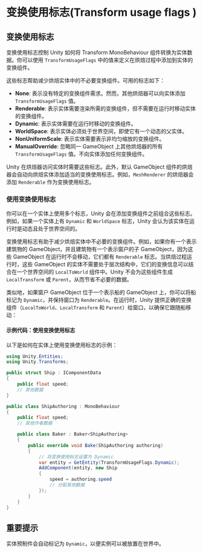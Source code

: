# 变换使用标志(Transform usage flags )

## 变换使用标志

变换使用标志控制 Unity 如何将 Transform MonoBehaviour 组件转换为实体数据。你可以使用 `TransformUsageFlags` 中的值来定义在烘焙过程中添加到实体的变换组件。

这些标志帮助减少烘焙实体中的不必要变换组件。可用的标志如下：

* **None**: 表示没有特定的变换组件需求。然而，其他烘焙器可以向实体添加 `TransformUsageFlags` 值。
* **Renderable**: 表示实体需要渲染所需的变换组件，但不需要在运行时移动实体的变换组件。
* **Dynamic**: 表示实体需要在运行时移动的变换组件。
* **WorldSpace**: 表示实体必须处于世界空间，即使它有一个动态的父实体。
* **NonUniformScale**: 表示实体需要表示非均匀缩放的变换组件。
* **ManualOverride**: 忽略同一 GameObject 上其他烘焙器的所有 `TransformUsageFlags` 值。不向实体添加任何变换组件。

Unity 在烘焙器访问实体时需要这些标志。此外，默认 GameObject 组件的烘焙器会自动向烘焙实体添加适当的变换使用标志。例如，`MeshRenderer` 的烘焙器会添加 `Renderable` 作为变换使用标志。

### 使用变换使用标志

你可以在一个实体上使用多个标志，Unity 会在添加变换组件之前组合这些标志。例如，如果一个实体上有 `Dynamic` 和 `WorldSpace` 标志，Unity 会认为该实体在运行时是动态且处于世界空间的。

变换使用标志有助于减少烘焙实体中不必要的变换组件。例如，如果你有一个表示建筑物的 GameObject，并且建筑物有一个表示窗户的子 GameObject，因为这些 GameObject 在运行时不会移动，它们都有 `Renderable` 标志。当烘焙过程运行时，这些 GameObject 的实体不需要处于层次结构中，它们的变换信息可以结合在一个世界空间的 `LocalToWorld` 组件中。Unity 不会为这些组件生成 `LocalTransform` 或 `Parent`，从而节省不必要的数据。

类似地，如果窗户 GameObject 位于一个表示船的 GameObject 上，你可以将船标记为 `Dynamic`，并保持窗口为 `Renderable`。在运行时，Unity 提供正确的变换组件（`LocalToWorld`、`LocalTransform` 和 `Parent`）给窗口，以确保它跟随船移动：

#### 示例代码：使用变换使用标志

以下是如何在实体上使用变换使用标志的示例：

```csharp
using Unity.Entities;
using Unity.Transforms;

public struct Ship : IComponentData
{
    public float speed;
    // 其他数据
}

public class ShipAuthoring : MonoBehaviour
{
    public float speed;
    // 其他作者数据

    public class Baker : Baker<ShipAuthoring>
    {
        public override void Bake(ShipAuthoring authoring)
        {
            // 将变换使用标志设置为 Dynamic
            var entity = GetEntity(TransformUsageFlags.Dynamic);
            AddComponent(entity, new Ship
            {
                speed = authoring.speed
                // 分配其他数据
            });
        }
    }
}
```

## 重要提示

实体预制件会自动标记为 `Dynamic`，以便实例可以被放置在世界中。
